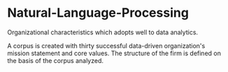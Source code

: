 # Natural-Language-Processing
Organizational characteristics which adopts well to data analytics.

A corpus is created with thirty successful data-driven organization's mission statement and core values. The structure of the firm is defined on the basis of the corpus analyzed. 
